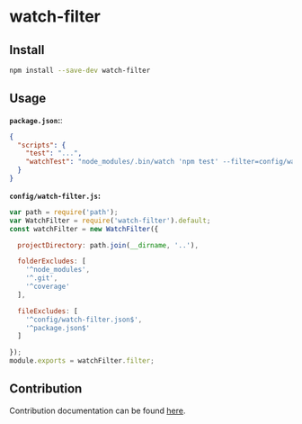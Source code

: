 
# watch-filter

## Install

```bash
npm install --save-dev watch-filter
```

## Usage

**`package.json`:**:

```json
{
  "scripts": {
    "test": "...",
    "watchTest": "node_modules/.bin/watch 'npm test' --filter=config/watch-filter.js"
  }
}
```

**`config/watch-filter.js`:**

```javascript
var path = require('path');
var WatchFilter = require('watch-filter').default;
const watchFilter = new WatchFilter({

  projectDirectory: path.join(__dirname, '..'),

  folderExcludes: [
    '^node_modules',
    '^.git',
    '^coverage'
  ],

  fileExcludes: [
    '^config/watch-filter.json$',
    '^package.json$'
  ]

});
module.exports = watchFilter.filter;
```

## Contribution

Contribution documentation can be found [here](CONTRIBUTE.md).
